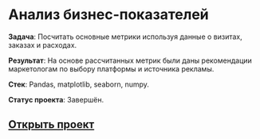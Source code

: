 # Анализ бизнес-показателей

**Задача**: Посчитать основные метрики используя данные о визитах, заказах и расходах.

**Результат**: На основе рассчитанных метрик были даны рекомендации маркетологам по выбору платформы и источника рекламы.

**Стек**: Pandas, matplotlib, seaborn, numpy.

**Статус проекта**: Завершён.

## [Открыть проект](https://github.com/MaFluer/Projects_for_Action_Engine/blob/main/%D0%90%D0%BD%D0%B0%D0%BB%D0%B8%D0%B7%20%D0%B1%D0%B8%D0%B7%D0%BD%D0%B5%D1%81-%D0%BF%D0%BE%D0%BA%D0%B0%D0%B7%D0%B0%D1%82%D0%B5%D0%BB%D0%B5%D0%B9/6.%20Business_performance_analysis.ipynb)
